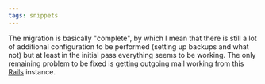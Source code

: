 ```yaml
---
tags: snippets
---
```


The migration is basically "complete", by which I mean that there is still a lot of additional configuration to be performed (setting up backups and what not) but at least in the initial pass everything seems to be working. The only remaining problem to be fixed is getting outgoing mail working from this [Rails](/wiki/Rails) instance.
